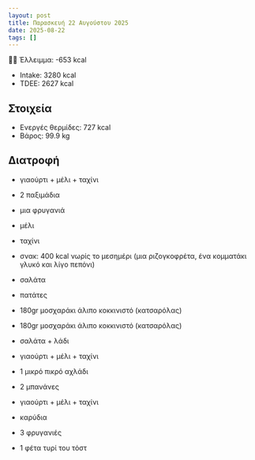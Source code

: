```yaml
---
layout: post
title: Παρασκευή 22 Αυγούστου 2025
date: 2025-08-22
tags: []
---
```


👎🏻  Έλλειμμα: <span class="red">-653 kcal</span>

- Intake: 3280 kcal
- ΤDEE: 2627 kcal

## Στοιχεία

- Ενεργές θερμίδες: 727 kcal
- Βάρος: 99.9 kg

## Διατροφή

- γιαούρτι + μέλι + ταχίνι
- 2 παξιμάδια
- μια φρυγανιά
- μέλι
- ταχίνι

- σνακ: 400 kcal νωρίς το μεσημέρι (μια ριζογκοφρέτα, ένα κομματάκι γλυκό και λίγο πεπόνι)

- σαλάτα
- πατάτες
- 180gr μοσχαράκι άλιπο κοκκινιστό (κατσαρόλας)

- 180gr μοσχαράκι άλιπο κοκκινιστό (κατσαρόλας)
- σαλάτα + λάδι

- γιαούρτι + μέλι + ταχίνι
- 1 μικρό πικρό αχλάδι
- 2 μπανάνες
- γιαούρτι + μέλι + ταχίνι
- καρύδια
- 3 φρυγανιές
- 1 φέτα τυρί του τόστ


